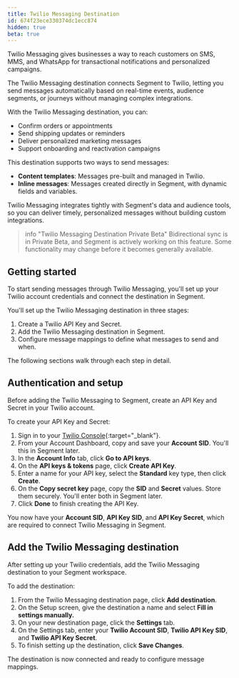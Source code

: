 ```yaml
---
title: Twilio Messaging Destination
id: 674f23ece330374dc1ecc874
hidden: true
beta: true
---
```


Twilio Messaging gives businesses a way to reach customers on SMS, MMS, and WhatsApp for transactional notifications and personalized campaigns.

The Twilio Messaging destination connects Segment to Twilio, letting you send messages automatically based on real-time events, audience segments, or journeys without managing complex integrations.

With the Twilio Messaging destination, you can:

- Confirm orders or appointments
- Send shipping updates or reminders
- Deliver personalized marketing messages
- Support onboarding and reactivation campaigns

This destination supports two ways to send messages:

- **Content templates**: Messages pre-built and managed in Twilio.
- **Inline messages**: Messages created directly in Segment, with dynamic fields and variables.

Twilio Messaging integrates tightly with Segment's data and audience tools, so you can deliver timely, personalized messages without building custom integrations.

> info "Twilio Messaging Destination Private Beta"
> Bidirectional sync is in Private Beta, and Segment is actively working on this feature. Some functionality may change before it becomes generally available.

## Getting started

To start sending messages through Twilio Messaging, you'll set up your Twilio account credentials and connect the destination in Segment.

You'll set up the Twilio Messaging destination in three stages:

1. Create a Twilio API Key and Secret.
2. Add the Twilio Messaging destination in Segment.
3. Configure message mappings to define what messages to send and when.

The following sections walk through each step in detail.

## Authentication and setup

Before adding the Twilio Messaging to Segment, create an API Key and Secret in your Twilio account.

To create your API Key and Secret:

1. Sign in to your [Twilio Console](https://console.twilio.com/){:target="_blank"}.
2. From your Account Dashboard, copy and save your **Account SID**. You'll this in Segment later.
3. In the **Account Info** tab, click **Go to API keys**.
4. On the **API keys & tokens** page, click **Create API Key**.
5. Enter a name for your API key, select the **Standard** key type, then click **Create**.
6. On the **Copy secret key** page, copy the **SID** and **Secret** values. Store them securely. You'll enter both in Segment later.
7. Click **Done** to finish creating the API Key.

You now have your **Account SID**, **API Key SID**, and **API Key Secret**, which are required to connect Twilio Messaging in Segment.

## Add the Twilio Messaging destination

After setting up your Twilio credentials, add the Twilio Messaging destination to your Segment workspace.

To add the destination:

1. From the Twilio Messaging destination page, click **Add destination**.
2. On the Setup screen, give the destination a name and select **Fill in settings manually.**
3. On your new destination page, click the **Settings** tab.
4. On the Settings tab, enter your **Twilio Account SID**, **Twilio API Key SID**, and **Twilio API Key Secret**.
6. To finish setting up the destination, click **Save Changes**.

The destination is now connected and ready to configure message mappings.

<!-- PW, 6/29/25; during private beta, there's no way to search for the destination in the catalog. 
Users can only access the destination through the specific URL. I'll update these instructions once
it's publicly available and searchable in the workspace catalog. -->


